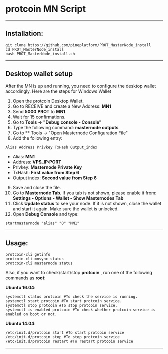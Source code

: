 # protcoin MN Script

***
## Installation:
```
git clone https://github.com/pineplatform/PROT_MasterNode_install
cd PROT_MasterNode_install
bash PROT_MasterNode_install.sh

```
***
## Desktop wallet setup

After the MN is up and running, you need to configure the desktop wallet accordingly. Here are the steps for Windows Wallet
1. Open the protcoin Desktop Wallet.
2. Go to RECEIVE and create a New Address: **MN1**
3. Send **5000** **PROT** to **MN1**.
4. Wait for 15 confirmations.
5. Go to **Tools -> "Debug console - Console"**
6. Type the following command: **masternode outputs**
7. Go to  ** Tools -> "Open Masternode Configuration File"
8. Add the following entry:
```
Alias Address Privkey TxHash Output_index
```
* Alias: **MN1**
* Address: **VPS_IP:PORT**
* Privkey: **Masternode Private Key**
* TxHash: **First value from Step 6**
* Output index:  **Second value from Step 6**
9. Save and close the file.
10. Go to **Masternode Tab**. If you tab is not shown, please enable it from: **Settings - Options - Wallet - Show Masternodes Tab**
11. Click **Update status** to see your node. If it is not shown, close the wallet and start it again. Make sure the wallet is unlocked.
12. Open **Debug Console** and type:
```
startmasternode "alias" "0" "MN1"
```
***

## Usage:
```
protcoin-cli getinfo
protcoin-cli mnsync status
protcoin-cli masternode status
```
Also, if you want to check/start/stop **protcoin** , run one of the following commands as **root**:

**Ubuntu 16.04**:
```
systemctl status protcoin #To check the service is running.
systemctl start protcoin #To start protcoin service.
systemctl stop protcoin #To stop protcoin service.
systemctl is-enabled protcoin #To check whether protcoin service is enabled on boot or not.
```
**Ubuntu 14.04**:  
```
/etc/init.d/protcoin start #To start protcoin service
/etc/init.d/protcoin stop #To stop protcoin service
/etc/init.d/protcoin restart #To restart protcoin service
```
***
